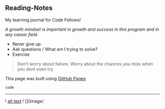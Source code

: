 ## Reading-Notes
My learning journal for Code Fellows!

*A growth mindset is important in growth and success in this program and in any career field.*

- Never give up
- Ask questions / What am I trying to solve?
- Exercise
>Don't worry about failure. Worry about the chances you miss when you dont even try.

This page was built using [GitHub Pages](https://pages.github.com/)

`code`
______
! [alt text](image.jpg)
! [](image/
